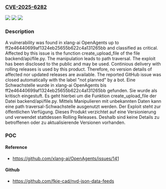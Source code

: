 ### [CVE-2025-6282](https://cve.mitre.org/cgi-bin/cvename.cgi?name=CVE-2025-6282)
![](https://img.shields.io/static/v1?label=Product&message=OpenAgents&color=blue)
![](https://img.shields.io/static/v1?label=Version&message=ff2e46440699af1324eb25655b622c4a131265bb%20&color=brightgreen)
![](https://img.shields.io/static/v1?label=Vulnerability&message=Path%20Traversal&color=brightgreen)

### Description

A vulnerability was found in xlang-ai OpenAgents up to ff2e46440699af1324eb25655b622c4a131265bb and classified as critical. Affected by this issue is the function create_upload_file of the file backend/api/file.py. The manipulation leads to path traversal. The exploit has been disclosed to the public and may be used. Continious delivery with rolling releases is used by this product. Therefore, no version details of affected nor updated releases are available. The reported GitHub issue was closed automatically with the label "not planned" by a bot.
Eine Schwachstelle wurde in xlang-ai OpenAgents bis ff2e46440699af1324eb25655b622c4a131265bb gefunden. Sie wurde als kritisch eingestuft. Es geht hierbei um die Funktion create_upload_file der Datei backend/api/file.py. Mittels Manipulieren mit unbekannten Daten kann eine path traversal-Schwachstelle ausgenutzt werden. Der Exploit steht zur öffentlichen Verfügung. Dieses Produkt verzichtet auf eine Versionierung und verwendet stattdessen Rolling Releases. Deshalb sind keine Details zu betroffenen oder zu aktualisierende Versionen vorhanden.

### POC

#### Reference
- https://github.com/xlang-ai/OpenAgents/issues/141

#### Github
- https://github.com/fkie-cad/nvd-json-data-feeds

